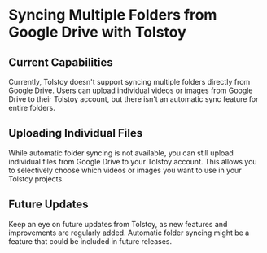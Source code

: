 # Syncing Multiple Folders from Google Drive with Tolstoy

## Current Capabilities

Currently, Tolstoy doesn't support syncing multiple folders directly from Google Drive. Users can upload individual videos or images from Google Drive to their Tolstoy account, but there isn't an automatic sync feature for entire folders.

## Uploading Individual Files

While automatic folder syncing is not available, you can still upload individual files from Google Drive to your Tolstoy account. This allows you to selectively choose which videos or images you want to use in your Tolstoy projects.

## Future Updates

Keep an eye on future updates from Tolstoy, as new features and improvements are regularly added. Automatic folder syncing might be a feature that could be included in future releases.
